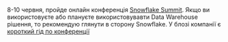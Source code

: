 8-10 червня, пройде онлайн конференція [Snowflake Summit](https://www.snowflake.com/summit/). Якщо ви використовуєте або плануєте використовувавти Data Warehouse рішення, то рекомендую глянути в сторону Snowflake. У блозі компанії є [короткий гід по конференції](https://www.snowflake.com/blog/your-guide-to-snowflake-summit-2021-june-8-10/)